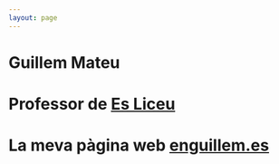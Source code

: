 ```yaml
---
layout: page
---
```


# Guillem Mateu
# Professor de [Es Liceu](http://esliceu.cat)

# La meva pàgina web [enguillem.es](https://enguillem.es)